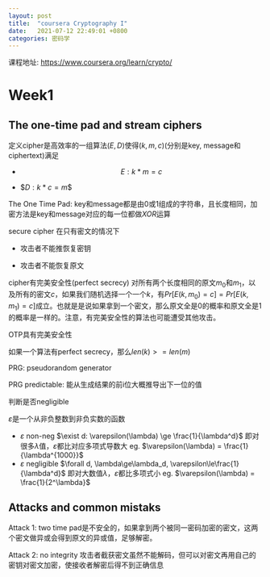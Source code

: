 ```yaml
---
layout: post
title:  "coursera Cryptography I"
date:   2021-07-12 22:49:01 +0800
categories: 密码学
---
```


课程地址: https://www.coursera.org/learn/crypto/

# Week1

## The one-time pad and stream ciphers

定义cipher是高效率的一组算法$(E, D)$​使得$(k, m, c)$​​ (分别是key, message和ciphertext)满足

* $$E: k * m = c$$

* $$D: k * c = m$​$

  

The One Time Pad:  key和message都是由0或1组成的字符串，且长度相同，加密方法是key和message对应的每一位都做$XOR$​运算



secure cipher 在只有密文的情况下

* 攻击者不能推恢复密钥

* 攻击者不能恢复原文

  

cipher有完美安全性(perfect secrecy) 对所有两个长度相同的原文$m_0$和$m_1$，以及所有的密文$c$，如果我们随机选择一个一个$k$，有$Pr[E(k, m_0) = c] = Pr[E(k, m_1) = c]$​成立。也就是是说如果拿到一个密文，那么原文全是0的概率和原文全是1的概率是一样的。注意，有完美安全性的算法也可能遭受其他攻击。



OTP具有完美安全性



如果一个算法有perfect secrecy，那么$len(k) >= len(m)$​



PRG: pseudorandom generator

PRG predictable: 能从生成结果的前i位大概推导出下一位的值



判断是否negligible 

$\varepsilon$是一个从非负整数到非负实数的函数

* $\varepsilon$ non-neg  $\exist d: \varepsilon(\lambda) \ge \frac{1}{\lambda^d}$ 即对很多$\lambda$值，$\varepsilon$都比对应多项式导数大       eg. $\varepsilon(\lambda) = \frac{1}{\lambda^{1000}}$
* $\varepsilon$ negligible $\forall d, \lambda\ge\lambda_d, \varepsilon\le\frac{1}{\lambda^d}$ 即对大数值$\lambda$，$\varepsilon$都比多项式小          eg. $\varepsilon(\lambda) = \frac{1}{2^\lambda}$​



## Attacks and common mistaks

Attack 1:    two time pad是不安全的，如果拿到两个被同一密码加密的密文，这两个密文做异或会得到原文的异或值，足够解密。

Attack 2:    no integrity 攻击者截获密文虽然不能解码，但可以对密文再用自己的密钥对密文加密，使接收者解密后得不到正确信息 
